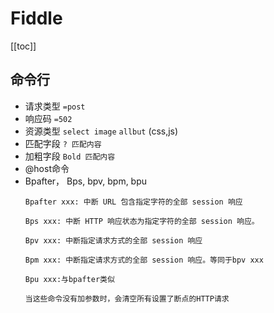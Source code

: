 # Fiddle
[[toc]]
## 命令行
- 请求类型 `=post`
- 响应码 `=502`
- 资源类型 `select image` `allbut` (css,js)
- 匹配字段 `? 匹配内容`
- 加粗字段 `Bold 匹配内容`
- @host命令
- Bpafter， Bps, bpv, bpm, bpu
    ```
    Bpafter xxx: 中断 URL 包含指定字符的全部 session 响应

    Bps xxx: 中断 HTTP 响应状态为指定字符的全部 session 响应。

    Bpv xxx: 中断指定请求方式的全部 session 响应

    Bpm xxx: 中断指定请求方式的全部 session 响应。等同于bpv xxx

    Bpu xxx:与bpafter类似

    当这些命令没有加参数时，会清空所有设置了断点的HTTP请求
    ```
